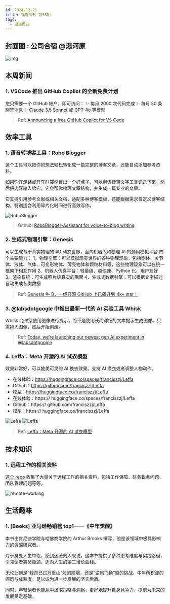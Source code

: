 ```yaml
---
id: 2024-12-21
title: 遥遥周刊 第58期
tags:
  - 遥遥周刊
---
```


## 封面图 : 公司合宿 @湯河原

![img](cover.jpeg)

## 本周新闻

### 1. VSCode 推出 GitHub Copilot 的全新免费计划

您只需要一个 GitHub 帐户，即可访问：
✨ 每月 2000 次代码完成
✨ 每月 50 条聊天消息
✨ Claude 3.5 Sonnet 或 GPT-4o 等模型

> Ref: [Announcing a free GitHub Copilot for VS Code](https://code.visualstudio.com/blogs/2024/12/18/free-github-copilot)

## 效率工具

### 1. 语音转博客工具：Robo Blogger

这个工具可以把你的想法轻松转化成一篇完整的博客文章，还能自动添加参考资料。

如果你在走路或开车时突然冒出一个好点子，可以用语音转文字工具记录下来，然后把内容输入给它，它会帮你梳理文章结构，并生成一篇专业的文章。

它支持引用参考文献或相关文档，适配多种博客模板，还能根据需求自定义博客结构，特别适合利用碎片化时间进行高效写作。

![RoboBlogger](RoboBlogger.jpeg)

> Github: [RoboBlogger-Assistant for voice-to-blog writing](https://github.com/langchain-ai/robo-blogger)

### 2. 生成式物理引擎：Genesis

可以生成基于真实物理的 4D 动态世界，面向机器人和物理 AI 的通用模拟平台
四个主要能力：
1、物理引擎：可以模拟现实世界的各种物理现象，包括刚体、关节体、液体、气体、可变形物体、薄壳物体和颗粒材料等，这些物理现象可以在统一框架下相互作用
2、机器人仿真平台：轻量级、超快速、Python 化、用户友好
3、渲染系统：可生成照片级真实的画面
4、生成式数据引擎：可以根据文字描述自动生成各类数据

> Ref: [Genesis 牛 B，一经开源 GitHub 上已飙升到 4k+ star！](https://x.com/aigclink/status/1869665429465235965)

### 3. [@labsdotgoogle](https://x.com/labsdotgoogle) 中推出最新一代的 AI 实验工具 Whisk

Whisk 允许您使用图像进行提示，而不是使用长而详细的文本提示生成图像。只需拖入图像，然后开始创建。

> Ref: [Today, we’re launching our newest gen AI experiment in @labsdotgoogle](https://x.com/Google/status/1868781358635442359)

### 4. Leffa：Meta 开源的 AI 试衣模型

效果非常好，可以媲美可灵的 AI 换衣效果。支持 AI 换衣或者调整人物动作。

- 在线体验：https://huggingface.co/spaces/franciszzj/Leffa
- Github：https://github.com/franciszzj/Leffa
- 模型：https://huggingface.co/franciszzj/Leffa
- 在线体验：https:// huggingface.co/spaces/franciszzj/Leffa
- Github：https:// github.com/franciszzj/Leffa
- 模型：https:// huggingface.co/franciszzj/Leffa

![Leffa](Leffa-Meta1.jpeg)
![Leffa](Leffa-Meta2.jpeg)

> Ref: [Leffa：Meta 开源的 AI 试衣模型](https://x.com/Gorden_Sun/status/1868603513888202916)

## 技术知识

### 1. 远程工作的相关资料

[这个 repo](https://github.com/greatghoul/remote-working) 收集了大量关于远程工作的相关资料，包括工作保障、财务税务问题、团队管理问题等等。

![remote-working](remote-working.jpeg)

## 生活趣味

### 1. [Books] 亚马逊畅销榜 top1——《中年觉醒》

本书由肯尼迪学院与哈佛商学院的 Arthur Brooks 撰写，他是该领域中极具影响力的资深研究者。

对于身处人生中段、感到迷茫的人来说，这本书提供了多种思考维度与实践路径，引领读者突破瓶颈，迈向人生的第二增长曲线。

无论此刻是“轻舟已过万重山”般的顺境，还是“逆风飞扬”般的挑战，中年所积淀的阅历与成熟度，足以成为进一步发展的坚实后盾。

同时，年轻读者也能从中汲取策略与洞察，更好地提升自身竞争力，提前为未来的发展奠定基础。
